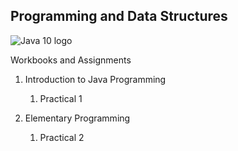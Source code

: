 ## Programming and Data Structures

![Java 10 logo](https://cdn-images-1.medium.com/max/1600/1*E4CO83SmCCrvRrge7U3Ahw.jpeg)

Workbooks and Assignments

1. Introduction to Java Programming
   1. Practical 1

1. Elementary Programming
   1. Practical 2

